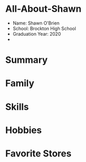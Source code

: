 # All-About-Shawn
* Name: Shawn O'Brien
* School: Brockton High School
* Graduation Year: 2020
* 
# Summary 
# Family
# Skills
# Hobbies
# Favorite Stores 
